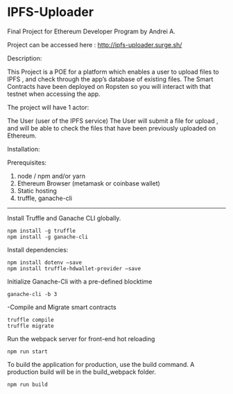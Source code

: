 # IPFS-Uploader
Final Project for Ethereum Developer Program by Andrei A.

Project can be accessed here : http://ipfs-uploader.surge.sh/


Description:

This Project is a POE for a platform which enables a user to upload files to IPFS , and check through the app’s database of existing files. The Smart Contracts have been deployed on Ropsten so you will interact with that testnet when accessing the app.

The project will have 1 actor:

The User (user of the IPFS service)
	The User will submit a file for upload , and will be able to check the files that have been previously uploaded on Ethereum.



Installation:

Prerequisites: 

1. node / npm and/or yarn
2. Ethereum Browser (metamask or coinbase wallet)
3. Static hosting
4. truffle, ganache-cli 
-----------------------------------
Install Truffle and Ganache CLI globally. 

	npm install -g truffle
	npm install -g ganache-cli

Install dependencies:
	
	npm install dotenv —save
	npm install truffle-hdwallet-provider —save

Initialize Ganache-Cli with a pre-defined blocktime 
	
	ganache-cli -b 3 

-Compile and Migrate smart contracts

	truffle compile
	truffle migrate

Run the webpack server for front-end hot reloading

	npm run start
	
To build the application for production, use the build command. A production build will be in the build_webpack folder.

	npm run build

